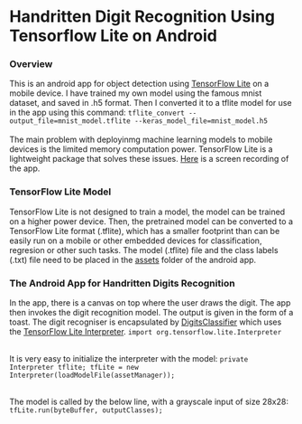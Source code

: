 # Handritten Digit Recognition Using Tensorflow Lite on Android

### Overview
This is an android app for object detection using [TensorFlow Lite](https://www.tensorflow.org/lite) on a mobile device. I have trained my own model using the famous mnist dataset, and saved in .h5 format. Then I converted it to a tflite model for use in the app using this command:
`tflite_convert --output_file=mnist_model.tflite --keras_model_file=mnist_model.h5`<br/><br/>
The main problem with deployinmg machine learning models to mobile devices is the limited memory computation power. TensorFlow Lite is a lightweight package that solves these issues. [Here](https://drive.google.com/open?id=1531eT9V6kMDjfoEGjpjEGcfUUnBrQTCm) is a screen recording of the app.

### TensorFlow Lite Model
TensorFlow Lite is not designed to train a model, the model can be trained on a higher power device. Then, the pretrained model can be converted to a TensorFlow Lite format (.tflite), which has a smaller footprint than can be easily run on a mobile or other embedded devices for classification, regresion or other such tasks. The model (.tflite) file and the class labels (.txt) file need to be placed in the [assets](https://github.com/mrinalTheCoder/HandwrittenDigitsRecognition/tree/master/app/src/main/assets) folder of the android app.

### The Android App for Handritten Digits Recognition
In the app, there is a canvas on top where the user draws the digit. The app then invokes the digit recognition model. The output is given in the form of a toast. The digit recogniser is encapsulated by [DigitsClassifier](https://github.com/mrinalTheCoder/HandwrittenDigitsRecognition/blob/master/app/src/main/java/com/numbers/DigitsClassifier.java) which uses the [TensorFlow Lite Interpreter](https://www.tensorflow.org/lite/guide/inference#load_and_run_a_model_in_java).
`import org.tensorflow.lite.Interpreter`<br/><br/>

It is very easy to initialize the interpreter with the model:
`private Interpreter tflite; tfLite = new Interpreter(loadModelFile(assetManager));`<br/><br/>

The model is called by the below line, with a grayscale input of size 28x28:
`tfLite.run(byteBuffer, outputClasses);`<br/><br/>
